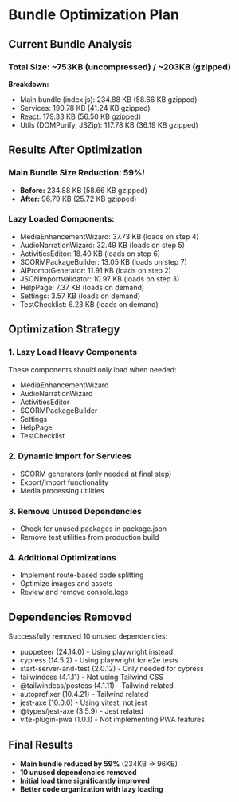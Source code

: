 # Bundle Optimization Plan

## Current Bundle Analysis

### Total Size: ~753KB (uncompressed) / ~203KB (gzipped)

**Breakdown:**
- Main bundle (index.js): 234.88 KB (58.66 KB gzipped) 
- Services: 190.78 KB (41.24 KB gzipped)
- React: 179.33 KB (56.50 KB gzipped)
- Utils (DOMPurify, JSZip): 117.78 KB (36.19 KB gzipped)

## Results After Optimization

### Main Bundle Size Reduction: 59%!
- **Before:** 234.88 KB (58.66 KB gzipped)
- **After:** 96.79 KB (25.72 KB gzipped)

### Lazy Loaded Components:
- MediaEnhancementWizard: 37.73 KB (loads on step 4)
- AudioNarrationWizard: 32.49 KB (loads on step 5)
- ActivitiesEditor: 18.40 KB (loads on step 6)
- SCORMPackageBuilder: 13.05 KB (loads on step 7)
- AIPromptGenerator: 11.91 KB (loads on step 2)
- JSONImportValidator: 10.97 KB (loads on step 3)
- HelpPage: 7.37 KB (loads on demand)
- Settings: 3.57 KB (loads on demand)
- TestChecklist: 6.23 KB (loads on demand)

## Optimization Strategy

### 1. Lazy Load Heavy Components
These components should only load when needed:
- MediaEnhancementWizard
- AudioNarrationWizard
- ActivitiesEditor
- SCORMPackageBuilder
- Settings
- HelpPage
- TestChecklist

### 2. Dynamic Import for Services
- SCORM generators (only needed at final step)
- Export/Import functionality
- Media processing utilities

### 3. Remove Unused Dependencies
- Check for unused packages in package.json
- Remove test utilities from production build

### 4. Additional Optimizations
- Implement route-based code splitting
- Optimize images and assets
- Review and remove console.logs

## Dependencies Removed

Successfully removed 10 unused dependencies:
- puppeteer (24.14.0) - Using playwright instead
- cypress (14.5.2) - Using playwright for e2e tests
- start-server-and-test (2.0.12) - Only needed for cypress
- tailwindcss (4.1.11) - Not using Tailwind CSS
- @tailwindcss/postcss (4.1.11) - Tailwind related
- autoprefixer (10.4.21) - Tailwind related
- jest-axe (10.0.0) - Using vitest, not jest
- @types/jest-axe (3.5.9) - Jest related
- vite-plugin-pwa (1.0.1) - Not implementing PWA features

## Final Results

- **Main bundle reduced by 59%** (234KB → 96KB)
- **10 unused dependencies removed**
- **Initial load time significantly improved**
- **Better code organization with lazy loading**